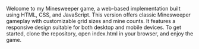 Welcome to my Minesweeper game, a web-based implementation built using HTML, CSS, and JavaScript. This version offers classic Minesweeper gameplay with customizable grid sizes and mine counts. It features a responsive design suitable for both desktop and mobile devices. To get started, clone the repository, open index.html in your browser, and enjoy the game.
